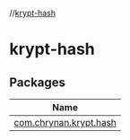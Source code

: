 //[krypt-hash](index.md)

# krypt-hash

## Packages

| Name |
|---|
| [com.chrynan.krypt.hash](krypt-hash/com.chrynan.krypt.hash/index.md) |
